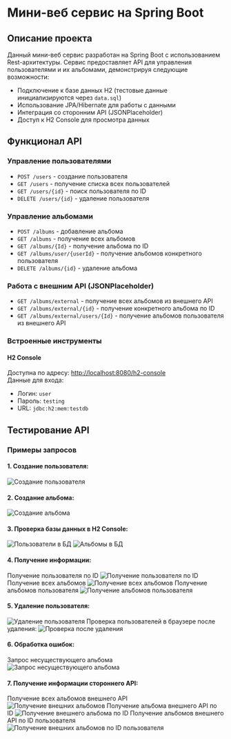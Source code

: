 # Мини-веб сервис на Spring Boot

## Описание проекта
Данный мини-веб сервис разработан на Spring Boot с использованием Rest-архитектуры. Сервис предоставляет API для управления пользователями и их альбомами, демонстрируя следующие возможности:

- Подключение к базе данных H2 (тестовые данные инициализируются через `data.sql`)
- Использование JPA/Hibernate для работы с данными
- Интеграция со сторонним API (JSONPlaceholder)
- Доступ к H2 Console для просмотра данных

## Функционал API

### Управление пользователями
- `POST /users` - создание пользователя
- `GET /users` - получение списка всех пользователей
- `GET /users/{id}` - поиск пользователя по ID
- `DELETE /users/{id}` - удаление пользователя

### Управление альбомами
- `POST /albums` - добавление альбома
- `GET /albums` - получение всех альбомов
- `GET /albums/{Id}` - получение альбома по ID
- `GET /albums/user/{userId}` - получение альбомов конкретного пользователя
- `DELETE /albums/{id}` - удаление альбома

### Работа с внешним API (JSONPlaceholder)
- `GET /albums/external` - получение всех альбомов из внешнего API
- `GET /albums/external/{id}` - получение конкретного альбома по ID
- `GET /albums/external/users/{Id}` - получение альбомов пользователя из внешнего API

### Встроенные инструменты

#### H2 Console
Доступна по адресу: [http://localhost:8080/h2-console](http://localhost:8080/h2-console)  
Данные для входа:
- Логин: `user`
- Пароль: `testing`
- URL: `jdbc:h2:mem:testdb`

## Тестирование API

### Примеры запросов

#### 1. Создание пользователя:
   ![Создание пользователя](materials/post_1.png)

#### 2. Создание альбома:
   ![Создание альбома](materials/post_2.png)

#### 3. Проверка базы данных в H2 Console:
   ![Пользователи в БД](materials/users.png)
   ![Альбомы в БД](materials/albums.png)

#### 4. Получение информации:
   Получение пользователя по ID
   ![Получение пользователя по ID](materials/getUserById.png)
   Получение всех альбомов
   ![Получение всех альбомов](materials/getAllAlbums.png)
   Получение альбомов пользователя
   ![Получение альбомов пользователя](materials/getAlbumsByUserId.png)

#### 5. Удаление пользователя:
   ![Удаление пользователя](materials/deleteUser.png)
   Проверка пользователей в браузере после удаления:
   ![Проверка после удаления](materials/getUsersAfterDelete.png)

#### 6. Обработка ошибок:
Запрос несуществующего альбома
   ![Запрос несуществующего альбома](materials/album404.png)

#### 7. Получение информации стороннего API:
Получение всех альбомов внешнего API
   ![Получение внешних альбомов](materials/getExternal.png)
Получение альбома внешнего API по ID
   ![Получение внешнего альбома по ID](materials/getExternalById.png)
Получение альбомов внешнего API по ID пользователя
   ![Получение внешних альбомов по ID пользователя](materials/getExternalByUser.png)
